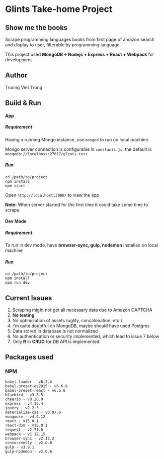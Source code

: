 # Glints Take-home Project
## Show me the books

Scrape programming languages books from first page of amazon search and display to user, filterable by programming language.

This project used **MongoDB + Nodejs + Express + React + Webpack** for development

## Author
Truong Viet Trung

## Build & Run
#### App
##### Requirement
Having a running Mongo instance, use ```mongod``` to run on local machine.

Mongo server connection is configurable in ```constants.js```, the default is ```mongodb://localhost:27017/glints-test```

##### Run
```
cd /path/to/project
npm install
npm start
```
Open `http://localhost:3000/` to view the app

**Note:** When server started for the first time it could take some time to scrape

#### Dev Mode
##### Requirement
To run in dev mode, have **browser-sync, gulp, nodemon** installed on local machine

##### Run
```
cd /path/to/project
npm install
npm run dev
```

## Current Issues
1. Scraping might not get all necessary data due to Amazon CAPTCHA
2. **No testing**
3. No optimization of assets (uglify, concatenation, etc.)
4. I'm quite doubtful on MongoDB, maybe should have used Postgres
5. Data stored in database is not normalized
6. No authentication or security implemented, which lead to issue 7 below
7. Only **R** in **CRUD** for DB API is implemented


## Packages used
### NPM
```
babel-loader - v6.2.4
babel-preset-es2015 - v6.6.0
babel-preset-react - v6.5.0
bluebird - v3.3.5
cheerio - v0.20.0
express - v4.13.4
jquery - v2.2.3
materialize-css - v0.97.6
mongoose - v4.4.12
react - v15.0.1
react-dom - v15.0.1
request - v2.71.0
webpack - v1.12.15
browser-sync - v2.12.2
concurrently - v2.0.0
gulp - v3.9.1
gulp-nodemon - v2.0.6
```
